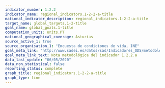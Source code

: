```yaml
---
indicator_number: 1.2.2
indicator_name: regional_indicators.1-2-2-a-title
national_indicator_description: regional_indicators.1-2-2-a-title
target_name: global_targets.1-2-title
goal_name: global_goals.1-title
computation_units: units.PT
national_geographical_coverage: Asturias
source_active_1: true
source_organisation_1: "Encuesta de condiciones de vida, INE"
goal_meta_link: "http://www.sadei.es/datos/sad/Indicadores_ODS/metodologia/1.2.2.a.pdf"
goal_meta_link_text: Nota metodológica del indicador 1.2.2.a
data_last_update: "06/05/2020"
data_non_statistical: false
reporting_status: complete
graph_title: regional_indicators.1-2-2-a-title
graph_type: line
---
```

